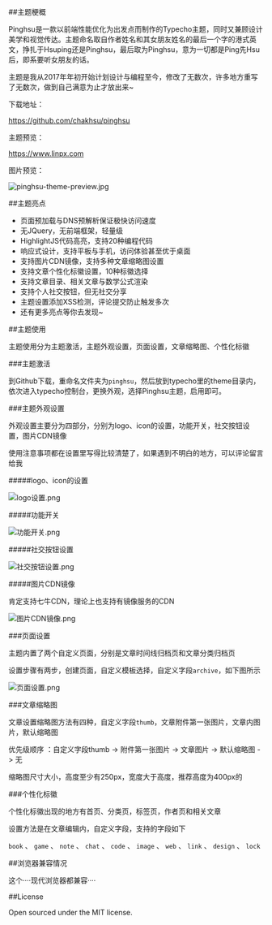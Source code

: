 ##主题梗概

Pinghsu是一款以前端性能优化为出发点而制作的Typecho主题，同时又兼顾设计美学和视觉传达。主题命名取自作者姓名和其女朋友姓名的最后一个字的港式英文，挣扎于Hsuping还是Pinghsu，最后取为Pinghsu，意为一切都是Ping先Hsu后，即系要听女朋友的话。

主题是我从2017年年初开始计划设计与编程至今，修改了无数次，许多地方重写了无数次，做到自己满意为止才放出来~

下载地址：

https://github.com/chakhsu/pinghsu

主题预览：

https://www.linpx.com

图片预览：

![pinghsu-theme-preview.jpg][1]

##主题亮点

 - 页面预加载与DNS预解析保证极快访问速度
 - 无JQuery，无前端框架，轻量级
 - HighlightJS代码高亮，支持20种编程代码
 - 响应式设计，支持平板与手机，访问体验甚至优于桌面
 - 支持图片CDN镜像，支持多种文章缩略图设置
 - 支持文章个性化标徽设置，10种标徽选择
 - 支持文章目录、相关文章与数学公式渲染
 - 支持个人社交按钮，但无社交分享
 - 主题设置添加XSS检测，评论提交防止触发多次
 - 还有更多亮点等你去发现~

##主题使用

主题使用分为主题激活，主题外观设置，页面设置，文章缩略图、个性化标徽

###主题激活

到Github下载，重命名文件夹为`pinghsu`，然后放到typecho里的theme目录内，依次进入typecho控制台，更换外观，选择Pinghsu主题，启用即可。

###主题外观设置

外观设置主要分为四部分，分别为logo、icon的设置，功能开关，社交按钮设置，图片CDN镜像

使用注意事项都在设置里写得比较清楚了，如果遇到不明白的地方，可以评论留言给我

#####logo、icon的设置

![logo设置.png][2]

#####功能开关

![功能开关.png][3]

#####社交按钮设置

![社交按钮设置.png][4]

#####图片CDN镜像

肯定支持七牛CDN，理论上也支持有镜像服务的CDN

![图片CDN镜像.png][5]

###页面设置

主题内置了两个自定义页面，分别是文章时间线归档页和文章分类归档页

设置步骤有两步，创建页面，自定义模板选择，自定义字段`archive`，如下图所示

![页面设置.png][6]

###文章缩略图

文章设置缩略图方法有四种，自定义字段`thumb`，文章附件第一张图片，文章内图片，默认缩略图

优先级顺序 ：自定义字段thumb -> 附件第一张图片 -> 文章图片 -> 默认缩略图 -> 无

缩略图尺寸大小，高度至少有250px，宽度大于高度，推荐高度为400px的

###个性化标徽

个性化标徽出现的地方有首页、分类页，标签页，作者页和相关文章

设置方法是在文章编辑内，自定义字段，支持的字段如下

`book` 、 `game` 、 `note` 、 `chat` 、 `code` 、 `image` 、 `web` 、 `link` 、 `design` 、 `lock`

##浏览器兼容情况

这个····现代浏览器都兼容····

##License

Open sourced under the MIT license.


  [1]: https://ws1.sinaimg.cn/large/7c98397dgy1fcsfm231j9j20rk0ipwhy
  [2]: https://ws1.sinaimg.cn/large/7c98397dgy1fcsflqsec3j20m80bbmxe
  [3]: https://ws1.sinaimg.cn/large/7c98397dgy1fcsflt4gc6j20m80lxq3t
  [4]: https://ws1.sinaimg.cn/large/7c98397dgy1fcsflokwmsj20m80ba74d
  [5]: https://ws1.sinaimg.cn/large/7c98397dgy1fcsflpdtuoj20m808dwem
  [6]: https://ws1.sinaimg.cn/large/7c98397dgy1fcsflrkphkj20rs0i9dgb
